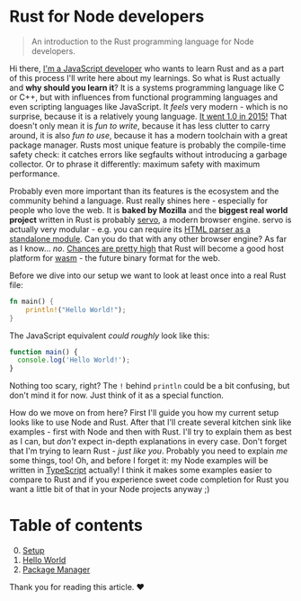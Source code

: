 # Rust for Node developers

> An introduction to the Rust programming language for Node developers.

Hi there, [I'm a JavaScript developer](https://github.com/donaldpipowitch) who wants to learn Rust and as a part of this process I'll write here about my learnings. So what is Rust actually and **why should you learn it**? It is a systems programming language like C or C++, but with influences from functional programming languages and even scripting languages like JavaScript. It _feels_ very modern - which is no surprise, because it is a relatively young language. [It went 1.0 in 2015!](http://blog.rust-lang.org/2015/05/15/Rust-1.0.html) That doesn't only mean it is _fun to write_, because it has less clutter to carry around, it is also _fun to use_, because it has a modern toolchain with a great package manager. Rusts most unique feature is probably the compile-time safety check: it catches errors like segfaults without introducing a garbage collector. Or to phrase it differently: maximum safety with maximum performance.

Probably even more important than its features is the ecosystem and the community behind a language. Rust really shines here - especially for people who love the web. It is **baked by Mozilla** and the **biggest real world project** written in Rust is probably [servo](https://github.com/servo/servo), a modern browser engine. servo is actually very modular - e.g. you can require its [HTML parser as a standalone module](https://github.com/servo/html5ever). Can you do that with any other browser engine? As far as I know... _no_. [Chances are pretty high](http://blog.rust-lang.org/2016/05/13/rustup.html) that Rust will become a good host platform for [wasm](https://github.com/webassembly) - the future binary format for the web.

Before we dive into our setup we want to look at least once into a real Rust file:

```rust
fn main() {
    println!("Hello World!");
}
```

The JavaScript equivalent _could roughly_ look like this:

```javascript
function main() {
  console.log('Hello World!');
}
```

Nothing too scary, right? The `!` behind `println` could be a bit confusing, but don't mind it for now. Just think of it as a special function.

How do we move on from here? First I'll guide you how my current setup looks like to use Node and Rust. After that I'll create several kitchen sink like examples - first with Node and then with Rust. I'll try to explain them as best as I can, but _don't_ expect in-depth explanations in every case. Don't forget that I'm trying to learn Rust - _just like you_. Probably you need to explain _me_ some things, too! Oh, and before I forget it: my Node examples will be written in [TypeScript](https://www.typescriptlang.org/) actually! I think it makes some examples easier to compare to Rust and if you experience sweet code completion for Rust you want a little bit of that in your Node projects anyway ;)

# Table of contents

0. [Setup](setup)
0. [Hello World](hello-world/README.md)
0. [Package Manager](package-manager/README.md)

Thank you for reading this article. ♥
